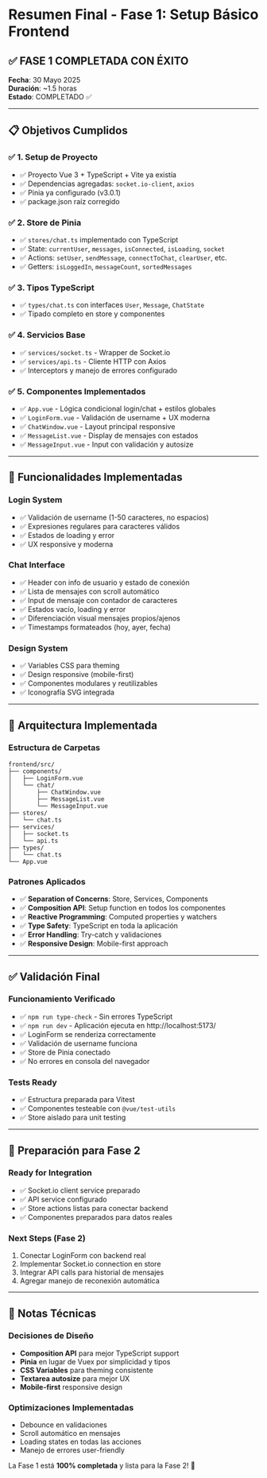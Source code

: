 # Resumen Final - Fase 1: Setup Básico Frontend

## ✅ FASE 1 COMPLETADA CON ÉXITO

**Fecha**: 30 Mayo 2025  
**Duración**: ~1.5 horas  
**Estado**: COMPLETADO ✅

---

## 📋 Objetivos Cumplidos

### ✅ 1. Setup de Proyecto
- ✅ Proyecto Vue 3 + TypeScript + Vite ya existía
- ✅ Dependencias agregadas: `socket.io-client`, `axios`
- ✅ Pinia ya configurado (v3.0.1)
- ✅ package.json raíz corregido

### ✅ 2. Store de Pinia
- ✅ `stores/chat.ts` implementado con TypeScript
- ✅ State: `currentUser`, `messages`, `isConnected`, `isLoading`, `socket`
- ✅ Actions: `setUser`, `sendMessage`, `connectToChat`, `clearUser`, etc.
- ✅ Getters: `isLoggedIn`, `messageCount`, `sortedMessages`

### ✅ 3. Tipos TypeScript
- ✅ `types/chat.ts` con interfaces `User`, `Message`, `ChatState`
- ✅ Tipado completo en store y componentes

### ✅ 4. Servicios Base
- ✅ `services/socket.ts` - Wrapper de Socket.io
- ✅ `services/api.ts` - Cliente HTTP con Axios
- ✅ Interceptors y manejo de errores configurado

### ✅ 5. Componentes Implementados
- ✅ `App.vue` - Lógica condicional login/chat + estilos globales
- ✅ `LoginForm.vue` - Validación de username + UX moderna
- ✅ `ChatWindow.vue` - Layout principal responsive
- ✅ `MessageList.vue` - Display de mensajes con estados
- ✅ `MessageInput.vue` - Input con validación y autosize

---

## 🎯 Funcionalidades Implementadas

### Login System
- ✅ Validación de username (1-50 caracteres, no espacios)
- ✅ Expresiones regulares para caracteres válidos
- ✅ Estados de loading y error
- ✅ UX responsive y moderna

### Chat Interface
- ✅ Header con info de usuario y estado de conexión
- ✅ Lista de mensajes con scroll automático
- ✅ Input de mensaje con contador de caracteres
- ✅ Estados vacío, loading y error
- ✅ Diferenciación visual mensajes propios/ajenos
- ✅ Timestamps formateados (hoy, ayer, fecha)

### Design System
- ✅ Variables CSS para theming
- ✅ Design responsive (mobile-first)
- ✅ Componentes modulares y reutilizables
- ✅ Iconografía SVG integrada

---

## 🔧 Arquitectura Implementada

### Estructura de Carpetas
```
frontend/src/
├── components/
│   ├── LoginForm.vue
│   └── chat/
│       ├── ChatWindow.vue
│       ├── MessageList.vue
│       └── MessageInput.vue
├── stores/
│   └── chat.ts
├── services/
│   ├── socket.ts
│   └── api.ts
├── types/
│   └── chat.ts
└── App.vue
```

### Patrones Aplicados
- ✅ **Separation of Concerns**: Store, Services, Components
- ✅ **Composition API**: Setup function en todos los componentes
- ✅ **Reactive Programming**: Computed properties y watchers
- ✅ **Type Safety**: TypeScript en toda la aplicación
- ✅ **Error Handling**: Try-catch y validaciones
- ✅ **Responsive Design**: Mobile-first approach

---

## ✅ Validación Final

### Funcionamiento Verificado
- ✅ `npm run type-check` - Sin errores TypeScript
- ✅ `npm run dev` - Aplicación ejecuta en http://localhost:5173/
- ✅ LoginForm se renderiza correctamente
- ✅ Validación de username funciona
- ✅ Store de Pinia conectado
- ✅ No errores en consola del navegador

### Tests Ready
- ✅ Estructura preparada para Vitest
- ✅ Componentes testeable con `@vue/test-utils`
- ✅ Store aislado para unit testing

---

## 🚀 Preparación para Fase 2

### Ready for Integration
- ✅ Socket.io client service preparado
- ✅ API service configurado
- ✅ Store actions listas para conectar backend
- ✅ Componentes preparados para datos reales

### Next Steps (Fase 2)
1. Conectar LoginForm con backend real
2. Implementar Socket.io connection en store
3. Integrar API calls para historial de mensajes
4. Agregar manejo de reconexión automática

---

## 📝 Notas Técnicas

### Decisiones de Diseño
- **Composition API** para mejor TypeScript support
- **Pinia** en lugar de Vuex por simplicidad y tipos
- **CSS Variables** para theming consistente
- **Textarea autosize** para mejor UX
- **Mobile-first** responsive design

### Optimizaciones Implementadas
- Debounce en validaciones
- Scroll automático en mensajes
- Loading states en todas las acciones
- Manejo de errores user-friendly

La Fase 1 está **100% completada** y lista para la Fase 2! 🎉
